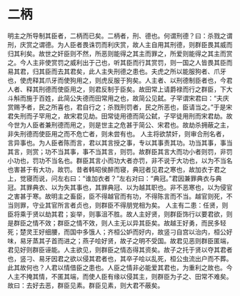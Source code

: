 # 二柄
明主之所导制其臣者，二柄而已矣。二柄者，刑、德也。何谓刑德？曰：杀戮之谓刑，庆赏之谓德。为人臣者畏诛罚而利庆赏，故人主自用其刑德，则群臣畏其威而归其利矣。故世之奸臣则不然，所恶则能得之其主而罪之，所爱则能得之其主而赏之。今人主非使赏罚之威利出于己也，听其臣而行其赏罚，则一国之人皆畏其臣而易其君，归其臣而去其君矣，此人主失刑德之患也。夫虎之所以能服狗者、爪牙也，使虎释其爪牙而使狗用之，则虎反服于狗矣。人主者、以刑德制臣者也，今君人者、释其刑德而使臣用之，则君反制于臣矣。故田常上请爵禄而行之群臣，下大斗斛而施于百姓，此简公失德而田常用之也，故简公见弑。子罕谓宋君曰：“夫庆赏赐予者，民之所喜也，君自行之；杀戮刑罚者，民之所恶也，臣请当之。”于是宋君失刑而子罕用之，故宋君见劫。田常徒用德而简公弑，子罕徒用刑而宋君劫。故今世为人臣者兼刑德而用之，则是世主之危甚于简公、宋君也。故劫杀拥蔽之主，非失刑德而使臣用之而不危亡者，则未尝有也。
人主将欲禁奸，则审合刑名者，言异事也。为人臣者陈而言，君以其言授之事，专以其事责其功。功当其事，事当其言，则赏；功不当其事，事不当其言，则罚。故群臣其言大而功小者则罚，非罚小功也，罚功不当名也。群臣其言小而功大者亦罚，非不说于大功也，以为不当名也害甚于有大功，故罚。昔者韩昭侯醉而寝，典冠者见君之寒也，故加衣于君之上，觉寝而说，问左右曰：“谁加衣者？”左右对曰：“典冠。”君因兼罪典衣与典冠。其罪典衣、以为失其事也，其罪典冠、以为越其职也。非不恶寒也，以为侵官之害甚于寒。故明主之畜臣，臣不得越官而有功，不得陈言而不当。越官则死，不当则罪，守业其官所言者贞也，则群臣不得朋党相为矣。
人主有二患：任贤，则臣将乘于贤以劫其君；妄举，则事沮不胜。故人主好贤，则群臣饰行以要君欲，则是群臣之情不效；群臣之情不效，则人主无以异其臣矣。故越王好勇，而民多轻死；楚灵王好细腰，而国中多饿人；齐桓公妒而好内，故竖刁自宫以治内，桓公好味，易牙蒸其子首而进之；燕子哙好贤，故子之明不受国。故君见恶则群臣匿端，君见好则群臣诬能。人主欲见，则群臣之情态得其资矣。故子之托于贤以夺其君者也，竖刁、易牙因君之欲以侵其君者也，其卒子哙以乱死，桓公虫流出户而不葬。此其故何也？人君以情借臣之患也。人臣之情非必能爱其君也，为重利之故也。今人主不掩其情，不匿其端，而使人臣有缘以侵其主，则群臣为子之、田常不难矣。故曰：去好去恶，群臣见素。群臣见素，则大君不蔽矣。
